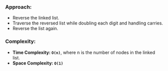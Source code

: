 ### Approach:
- Reverse the linked list.
- Traverse the reversed list while doubling each digit and handling carries.
- Reverse the list again.
​
### Complexity:
- **Time Complexity: `O(n)`**, where n is the number of nodes in the linked list.
- **Space Complexity: `O(1)`**